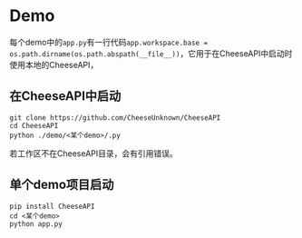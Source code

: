 # **Demo**

每个demo中的`app.py`有一行代码`app.workspace.base = os.path.dirname(os.path.abspath(__file__))`，它用于在CheeseAPI中启动时使用本地的CheeseAPI，

## **在CheeseAPI中启动**

```
git clone https://github.com/CheeseUnknown/CheeseAPI
cd CheeseAPI
python ./demo/<某个demo>/.py
```

若工作区不在CheeseAPI目录，会有引用错误。

## **单个demo项目启动**

```
pip install CheeseAPI
cd <某个demo>
python app.py
```
